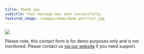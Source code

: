 ```yaml
---
title: Thank you
subtitle: Your message was sent successfully.
featured_image: /images/demo/demo-portrait.jpg
---
```


![](/images/demo/about.jpg)

Please note, this contact form is for demo purposes only and is not monitored. Please contact us [via our website](https://jekyllthemes.io) if you need support.
